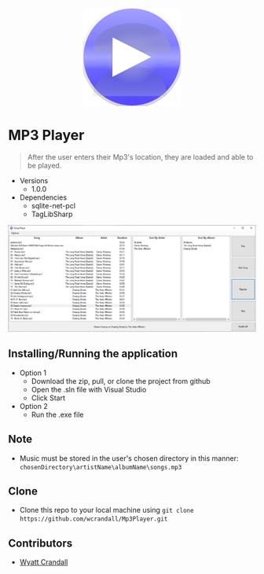 <p align="center">
   <img width="200px" height="200px" title="Mp3PlayerLogo" alt="Mp3PlayerLogo" src="MediaPlayer\Images\Mp3PlayerIcon.png">
</p>   


# MP3 Player 

> After the user enters their Mp3's location, they are loaded and able to be played. 

* Versions 
    * 1.0.0
* Dependencies 
    * sqlite-net-pcl
    * TagLibSharp 
    
<img title="Mp3PlayerHomescreen" alt="Mp3PlayerHomescreen" src="MediaPlayer\Images\Mp3PlayerHomescreen.PNG">

## Installing/Running the application  
* Option 1 
    * Download the zip, pull, or clone the project from github
    * Open the .sln file with Visual Studio 
    * Click Start
* Option 2 
    * Run the .exe file 

## Note
* Music must be stored in the user's chosen directory in this manner: `chosenDirectory\artistName\albumName\songs.mp3`


## Clone
* Clone this repo to your local machine using `git clone https://github.com/wcrandall/Mp3Player.git`

## Contributors 
* <a href="https://github.com/wcrandall"> Wyatt Crandall </a> 


